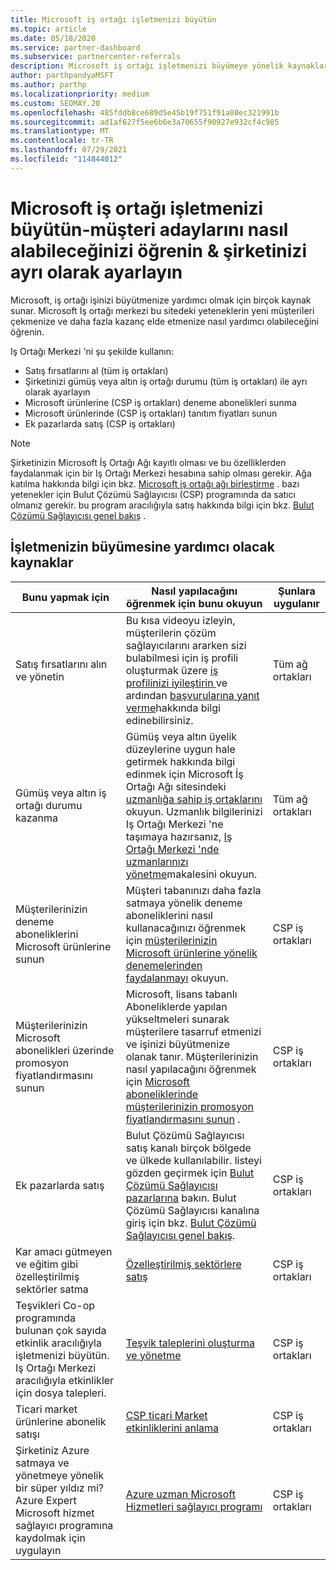 ```yaml
---
title: Microsoft iş ortağı işletmenizi büyütün
ms.topic: article
ms.date: 05/18/2020
ms.service: partner-dashboard
ms.subservice: partnercenter-referrals
description: Microsoft iş ortağı işletmenizi büyümeye yönelik kaynaklar hakkında bilgi edinin. Bu, Microsoft 'tan satış liderlerine (başvuruların) nasıl alınacağını içerir.
author: parthpandyaMSFT
ms.author: parthp
ms.localizationpriority: medium
ms.custom: SEOMAY.20
ms.openlocfilehash: 485fddb8ce689d5e45b19f751f91a80ec321991b
ms.sourcegitcommit: ad1af627f5ee6b6e3a70655f90927e932cf4c985
ms.translationtype: MT
ms.contentlocale: tr-TR
ms.lasthandoff: 07/29/2021
ms.locfileid: "114844012"
---
```

# <a name="grow-your-microsoft-partner-business---learn-how-to-get-leads--set-your-company-apart"></a>Microsoft iş ortağı işletmenizi büyütün-müşteri adaylarını nasıl alabileceğinizi öğrenin & şirketinizi ayrı olarak ayarlayın

Microsoft, iş ortağı işinizi büyütmenize yardımcı olmak için birçok kaynak sunar. Microsoft Iş ortağı merkezi bu sitedeki yeteneklerin yeni müşterileri çekmenize ve daha fazla kazanç elde etmenize nasıl yardımcı olabileceğini öğrenin.

Iş Ortağı Merkezi 'ni şu şekilde kullanın:

- Satış fırsatlarını al (tüm iş ortakları)
- Şirketinizi gümüş veya altın iş ortağı durumu (tüm iş ortakları) ile ayrı olarak ayarlayın
- Microsoft ürünlerine (CSP iş ortakları) deneme abonelikleri sunma
- Microsoft ürünlerinde (CSP iş ortakları) tanıtım fiyatları sunun
- Ek pazarlarda satış (CSP iş ortakları)

> [!NOTE]  
> Şirketinizin Microsoft İş Ortağı Ağı kayıtlı olması ve bu özelliklerden faydalanmak için bir Iş Ortağı Merkezi hesabına sahip olması gerekir. Ağa katılma hakkında bilgi için bkz. [Microsoft iş ortağı ağı birleştirme](mpn-overview.md) . bazı yetenekler için Bulut Çözümü Sağlayıcısı (CSP) programında da satıcı olmanız gerekir. bu program aracılığıyla satış hakkında bilgi için bkz. [Bulut Çözümü Sağlayıcısı genel bakış](csp-overview.md) .

## <a name="resources-to-help-your-business-grow"></a>İşletmenizin büyümesine yardımcı olacak kaynaklar

|  **Bunu yapmak için**  |  **Nasıl yapılacağını öğrenmek için bunu okuyun**  |  **Şunlara uygulanır**  |
|--------------|-----------|--------------
| Satış fırsatlarını alın ve yönetin | Bu kısa videoyu izleyin, müşterilerin çözüm sağlayıcılarını ararken sizi bulabilmesi için iş profili oluşturmak üzere [iş profilinizi iyileştirin ](https://player.vimeo.com/video/252788046 ) ve ardından [başvurularına yanıt verme](manage-leads.md)hakkında bilgi edinebilirsiniz. | Tüm ağ ortakları |
| Gümüş veya altın iş ortağı durumu kazanma | Gümüş veya altın üyelik düzeylerine uygun hale getirmek hakkında bilgi edinmek için Microsoft İş Ortağı Ağı sitesindeki [uzmanlığa sahip iş ortaklarını](https://partner.microsoft.com/membership/competencies) okuyun. Uzmanlık bilgilerinizi Iş Ortağı Merkezi 'ne taşımaya hazırsanız, [Iş Ortağı Merkezi 'nde uzmanlarınızı yönetme](learn-about-competencies.md)makalesini okuyun. | Tüm ağ ortakları |
| Müşterilerinizin deneme aboneliklerini Microsoft ürünlerine sunun | Müşteri tabanınızı daha fazla satmaya yönelik deneme aboneliklerini nasıl kullanacağınızı öğrenmek için [müşterilerinizin Microsoft ürünlerine yönelik denemelerinden faydalanmayı](offer-your-customers-trials-of-microsoft-products.md) okuyun.| CSP iş ortakları |
| Müşterilerinizin Microsoft abonelikleri üzerinde promosyon fiyatlandırmasını sunun | Microsoft, lisans tabanlı Aboneliklerde yapılan yükseltmeleri sunarak müşterilere tasarruf etmenizi ve işinizi büyütmenize olanak tanır. Müşterilerinizin nasıl yapılacağını öğrenmek için [Microsoft aboneliklerinde müşterilerinizin promosyon fiyatlandırmasını sunun](promotions.md) . | CSP iş ortakları |
| Ek pazarlarda satış | Bulut Çözümü Sağlayıcısı satış kanalı birçok bölgede ve ülkede kullanılabilir. listeyi gözden geçirmek için [Bulut Çözümü Sağlayıcısı pazarlarına](agreements.md) bakın. Bulut Çözümü Sağlayıcısı kanalına giriş için bkz. [Bulut Çözümü Sağlayıcısı genel bakış](csp-overview.md).  | CSP iş ortakları |
Kar amacı gütmeyen ve eğitim gibi özelleştirilmiş sektörler satma|[Özelleştirilmiş sektörlere satış](get-special-pricing-for-offers.md)|CSP iş ortakları|
|Teşvikleri Co-op programında bulunan çok sayıda etkinlik aracılığıyla işletmenizi büyütün. Iş Ortağı Merkezi aracılığıyla etkinlikler için dosya talepleri.| [Teşvik taleplerini oluşturma ve yönetme](create-incentives-claims.md)|CSP iş ortakları|
|Ticari market ürünlerine abonelik satışı|[CSP ticari Market etkinliklerini anlama](csp-commercial-marketplace-overview.md)|CSP iş ortakları|
|Şirketiniz Azure satmaya ve yönetmeye yönelik bir süper yıldız mi? Azure Expert Microsoft hizmet sağlayıcı programına kaydolmak için uygulayın|[Azure uzman Microsoft Hizmetleri sağlayıcı programı](azure-expert-msp.md)|CSP iş ortakları|
